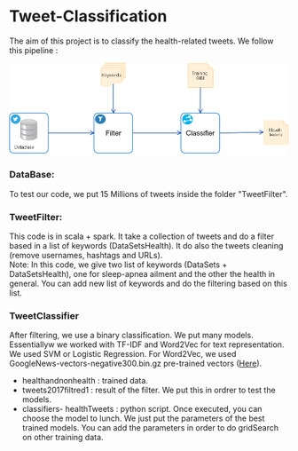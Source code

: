 # Tweet-Classification

The aim of this project is to classify the health-related tweets.
We follow this pipeline : <br />

![pipeline.png](pipeline.png)

### DataBase:
To test our code, we put 15 Millions of tweets inside the folder "TweetFilter".


### TweetFilter:
This code is in scala + spark. It take a collection of tweets and do a filter based in a list of keywords (DataSetsHealth).
It do also the tweets cleaning (remove usernames, hashtags and URLs).<br />
Note: In this code, we give two list of keywords (DataSets + DataSetsHealth), one for sleep-apnea ailment and the other the health in general. You can add new list of keywords and do the filtering based on this list.



### TweetClassifier
After filtering, we use a binary classification. We put many models. Essentiallyw we worked with TF-IDF and Word2Vec for text representation. We used SVM or Logistic Regression.
For Word2Vec, we used GoogleNews-vectors-negative300.bin.gz pre-trained vectors ([Here](https://code.google.com/archive/p/word2vec/)).
- healthandnonhealth : trained data.
- tweets2017filtred1 : result of the filter. We put this in ordrer to test the models.
- classifiers- healthTweets : python script. Once executed, you can choose the model to lunch. We just put the parameters of the best trained models. You can add the parameters in order to do gridSearch on other training data.
